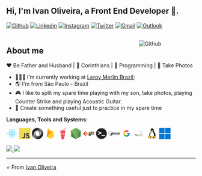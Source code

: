 ## Hi, I'm Ivan Oliveira, a Front End Developer 🚀.

[![Github](https://img.shields.io/badge/-Github-000?style=flat&logo=Github&logoColor=white)](https://github.com/ivanqvdoliveira/ivanqvdoliveira)
[![Linkedin](https://img.shields.io/badge/-LinkedIn-blue?style=flat&logo=Linkedin&logoColor=white)](https://www.linkedin.com/in/ivanoliveiranet/)
[![Instagram](https://img.shields.io/badge/-Instagram-c13584?style=flat&labelColor=c13584&logo=instagram&logoColor=white)](https://www.instagram.com/ivanaugoli/)
[![Twitter](https://img.shields.io/badge/-Twitter-blue?style=flat&labelColor=blue&logo=twitter&logoColor=white)](https://twitter.com/IvanOliveiraNet)
[![Gmail](https://img.shields.io/badge/-Gmail-c14438?style=flat&logo=Gmail&logoColor=white)](mailto:admin@ivanoliveira.com.br)
[![Outlook](https://img.shields.io/badge/-Outlook-0078D4?style=flat&logo=Microsoft-Outlook&logoColor=white)](mailto:ivanaugoli@hotmail.com)
<br />
<br />

  <img width="30%" align="right" alt="Github" src="http://ivanoliveira.com.br/imgs/logo.png" />


## About me 
:heart: Be Father and Husband | :black_heart: Corinthians | :blue_heart: Programming | :yellow_heart: Take Photos

- 👨🏽‍💻 I’m currently working at [Leroy Merlin Brazil](https://github.com/leroy-merlin-br/);
- :earth_americas: I'm from São Paulo - Brazil
- :video_game: I like to split my spare time playing with my son, take photos, playing Counter Strike and playing Acoustic Guitar. 
- :gem: Create something useful just to practice in my spare time


**Languages, Tools and Systems:**  

<code><img height="30" src="https://raw.githubusercontent.com/github/explore/80688e429a7d4ef2fca1e82350fe8e3517d3494d/topics/react/react.png"></code>
<code><img height="30" src="https://raw.githubusercontent.com/github/explore/80688e429a7d4ef2fca1e82350fe8e3517d3494d/topics/javascript/javascript.png"></code>
<code><img height="30" src="https://raw.githubusercontent.com/github/explore/80688e429a7d4ef2fca1e82350fe8e3517d3494d/topics/json/json.png"></code>
<code><img height="30" src="https://raw.githubusercontent.com/github/explore/80688e429a7d4ef2fca1e82350fe8e3517d3494d/topics/firebase/firebase.png"></code>
<code><img height="30" src="https://raw.githubusercontent.com/github/explore/80688e429a7d4ef2fca1e82350fe8e3517d3494d/topics/gulp/gulp.png"></code>
<code><img height="30" src="https://raw.githubusercontent.com/github/explore/80688e429a7d4ef2fca1e82350fe8e3517d3494d/topics/nodejs/nodejs.png"></code>
<code><img height="30" src="https://raw.githubusercontent.com/github/explore/80688e429a7d4ef2fca1e82350fe8e3517d3494d/topics/git/git.png"></code>
<code><img height="30" src="https://raw.githubusercontent.com/github/explore/80688e429a7d4ef2fca1e82350fe8e3517d3494d/topics/terminal/terminal.png"></code>
<code><img height="30" src="https://raw.githubusercontent.com/github/explore/80688e429a7d4ef2fca1e82350fe8e3517d3494d/topics/bash/bash.png"></code>
<code><img height="30" src="https://raw.githubusercontent.com/github/explore/80688e429a7d4ef2fca1e82350fe8e3517d3494d/topics/google/google.png"></code>
<code><img height="30" src="https://raw.githubusercontent.com/github/explore/80688e429a7d4ef2fca1e82350fe8e3517d3494d/topics/mysql/mysql.png"></code>
<code><img height="30" src="https://raw.githubusercontent.com/github/explore/80688e429a7d4ef2fca1e82350fe8e3517d3494d/topics/linux/linux.png"></code>
<code><img height="30" src="https://raw.githubusercontent.com/github/explore/80688e429a7d4ef2fca1e82350fe8e3517d3494d/topics/windows/windows.png"></code>


<div>
  <a href="https://github.com/ivanqvdoliveira">
    <img height="180em" src="https://github-readme-stats.vercel.app/api?username=ivanqvdoliveira&show_icons=true&hide_border=true&theme=highcontrast&include_all_commits=true&count_private=true"/>
    <img height="180em" src="https://github-readme-stats.vercel.app/api/top-langs/?username=ivanqvdoliveira&layout=compact&langs_count=7&highcontrast&hide_border=true"/>
  </a>
</div>

---

⭐️ From [Ivan Oliveira](https://github.com/ivanqvdoliveira)
